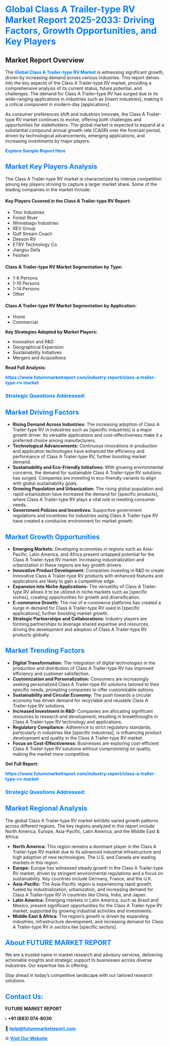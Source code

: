 <h1 style="color: #007BFF;">Global Class A Trailer-type RV Market Report 2025-2033: Driving Factors, Growth Opportunities, and Key Players</h1>

<section id="overview">
<h2>Market Report Overview</h2>
<p>The <a href="https://www.futuremarketreport.com/industry-report/class-a-trailer-type-rv-market" style="color: #007BFF; text-decoration: none;"><strong>Global Class A Trailer-type RV Market</strong></a> is witnessing significant growth, driven by increasing demand across various industries. This report delves into the key aspects of the Class A Trailer-type RV market, providing a comprehensive analysis of its current status, future potential, and challenges. The demand for Class A Trailer-type RV has surged due to its wide-ranging applications in industries such as [insert industries], making it a critical component in modern-day [applications].</p>
<p>As consumer preferences shift and industries innovate, the Class A Trailer-type RV market continues to evolve, offering both challenges and opportunities for stakeholders. The global market is expected to expand at a substantial compound annual growth rate (CAGR) over the forecast period, driven by technological advancements, emerging applications, and increasing investments by major players.</p>
</section>

<section id="overview">
<p><a href="https://www.futuremarketreport.com/request-sample/reportId=48682" style="color: #007BFF; text-decoration: none;"><strong>Explore Sample Report Here</strong></a></p>
</section>

<section id="key-players">
<h2 style="color: #007BFF;">Market Key Players Analysis</h2>
<p>The Class A Trailer-type RV market is characterized by intense competition among key players striving to capture a larger market share. Some of the leading companies in the market include:</p>
<h4>Key Players Covered in the Class A Trailer-type RV Report:</h4>
<ul><li>Thor Industries</li><li>Forest River</li><li>Winnebago Industries</li><li>REV Group</li><li>Gulf Stream Coach</li><li>Deeson RV</li><li>ETRV Technology Co.</li><li>Jiangsu Defa</li><li>Feishen</li></ul>
<h4>Class A Trailer-type RV Market Segmentation by Type:</h4>
<ul><li>1-6 Persons</li><li>1-10 Persons</li><li>1-14 Persons</li><li>Other</li></ul>

<h4>Class A Trailer-type RV Market Segmentation by Application:</h4>
<ul><li>Home</li><li>Commercial</li></ul>
<p><strong>Key Strategies Adopted by Market Players:</strong></p>
<ul>
<li>Innovation and R&D</li>
<li>Geographical Expansion</li>
<li>Sustainability Initiatives</li>
<li>Mergers and Acquisitions</li>
</ul>
</section>

<section>
<p><strong>Read Full Analysis: </strong></p><a href="https://www.futuremarketreport.com/industry-report/class-a-trailer-type-rv-market" style="color: #007BFF; text-decoration: none;"><strong>https://www.futuremarketreport.com/industry-report/class-a-trailer-type-rv-market</strong></a>
<h3 style="color: #007BFF;">Strategic Questions Addressed:</h3>
</section>

<section id="driving-factors">
<h2 style="color: #007BFF;">Market Driving Factors</h2>
<ul>
<li><strong>Rising Demand Across Industries:</strong> The increasing adoption of Class A Trailer-type RV in industries such as [specific industries] is a major growth driver. Its versatile applications and cost-effectiveness make it a preferred choice among manufacturers.</li>
<li><strong>Technological Advancements:</strong> Continuous innovations in production and application technologies have enhanced the efficiency and performance of Class A Trailer-type RV, further boosting market demand.</li>
<li><strong>Sustainability and Eco-Friendly Initiatives:</strong> With growing environmental concerns, the demand for sustainable Class A Trailer-type RV solutions has surged. Companies are investing in eco-friendly variants to align with global sustainability goals.</li>
<li><strong>Growing Population and Urbanization:</strong> The rising global population and rapid urbanization have increased the demand for [specific products], where Class A Trailer-type RV plays a vital role in meeting consumer needs.</li>
<li><strong>Government Policies and Incentives:</strong> Supportive government regulations and incentives for industries using Class A Trailer-type RV have created a conducive environment for market growth.</li>
</ul>
</section>

<section id="growth-opportunities">
<h2 style="color: #007BFF;">Market Growth Opportunities</h2>
<ul>
<li><strong>Emerging Markets:</strong> Developing economies in regions such as Asia-Pacific, Latin America, and Africa present untapped potential for the Class A Trailer-type RV market. Increasing industrialization and urbanization in these regions are key growth drivers.</li>
<li><strong>Innovative Product Development:</strong> Companies investing in R&D to create innovative Class A Trailer-type RV products with enhanced features and applications are likely to gain a competitive edge.</li>
<li><strong>Expansion into Niche Applications:</strong> The versatility of Class A Trailer-type RV allows it to be utilized in niche markets such as [specific niches], creating opportunities for growth and diversification.</li>
<li><strong>E-commerce Growth:</strong> The rise of e-commerce platforms has created a surge in demand for Class A Trailer-type RV used in [specific applications], further boosting market growth.</li>
<li><strong>Strategic Partnerships and Collaborations:</strong> Industry players are forming partnerships to leverage shared expertise and resources, driving the development and adoption of Class A Trailer-type RV products globally.</li>
</ul>
</section>

<section id="trending-factors">
<h2 style="color: #007BFF;">Market Trending Factors</h2>
<ul>
<li><strong>Digital Transformation:</strong> The integration of digital technologies in the production and distribution of Class A Trailer-type RV has improved efficiency and customer satisfaction.</li>
<li><strong>Customization and Personalization:</strong> Consumers are increasingly seeking personalized Class A Trailer-type RV solutions tailored to their specific needs, prompting companies to offer customizable options.</li>
<li><strong>Sustainability and Circular Economy:</strong> The push towards a circular economy has driven demand for recyclable and reusable Class A Trailer-type RV solutions.</li>
<li><strong>Increased Investment in R&D:</strong> Companies are allocating significant resources to research and development, resulting in breakthroughs in Class A Trailer-type RV technology and applications.</li>
<li><strong>Regulatory Compliance:</strong> Adherence to strict regulatory standards, particularly in industries like [specific industries], is influencing product development and quality in the Class A Trailer-type RV market.</li>
<li><strong>Focus on Cost-Effectiveness:</strong> Businesses are exploring cost-efficient Class A Trailer-type RV solutions without compromising on quality, making the market more competitive.</li>
</ul>
</section>

<section>
<p><strong>Get Full Report: </strong></p><a href="https://www.futuremarketreport.com/industry-report/class-a-trailer-type-rv-market" style="color: #007BFF; text-decoration: none;"><strong>https://www.futuremarketreport.com/industry-report/class-a-trailer-type-rv-market</strong></a>
<h3 style="color: #007BFF;">Strategic Questions Addressed:</h3>
</section>


<section id="regional-analysis">
<h2 style="color: #007BFF;">Market Regional Analysis</h2>
<p>The global Class A Trailer-type RV market exhibits varied growth patterns across different regions. The key regions analyzed in this report include North America, Europe, Asia-Pacific, Latin America, and the Middle East & Africa:</p>
<ul>
<li><strong>North America:</strong> This region remains a dominant player in the Class A Trailer-type RV market due to its advanced industrial infrastructure and high adoption of new technologies. The U.S. and Canada are leading markets in this region.</li>
<li><strong>Europe:</strong> Europe has witnessed steady growth in the Class A Trailer-type RV market, driven by stringent environmental regulations and a focus on sustainability. Key countries include Germany, France, and the U.K.</li>
<li><strong>Asia-Pacific:</strong> The Asia-Pacific region is experiencing rapid growth, fueled by industrialization, urbanization, and increasing demand for Class A Trailer-type RV in countries like China, India, and Japan.</li>
<li><strong>Latin America:</strong> Emerging markets in Latin America, such as Brazil and Mexico, present significant opportunities for the Class A Trailer-type RV market, supported by growing industrial activities and investments.</li>
<li><strong>Middle East & Africa:</strong> The region’s growth is driven by expanding industries, infrastructure development, and increasing demand for Class A Trailer-type RV in sectors like [specific sectors].</li>
</ul>
</section>

<footer>
<h2 style="color: #007BFF;">About FUTURE MARKET REPORT</h2>
<p>We are a trusted name in market research and advisory services, delivering actionable insights and strategic support to businesses across diverse industries. Our expertise lies in offering:</p>

<p>Stay ahead in today’s competitive landscape with our tailored research solutions.</p>

<h2 style="color: #007BFF;">Contact Us:</h2>
<p><strong>FUTURE MARKET REPORT</strong></p>
<p>📞 <strong>+91 (883) 074-8030</strong></p>
<p>📧 <strong><a href="mailto:help@futuremarketreport.com" style="color: #007BFF;">help@futuremarketreport.com</a></strong></p>
<p>🌐 <strong><a href="https://www.futuremarketreport.com/" style="color: #007BFF;">Visit Our Website</a></strong></p>
</footer>